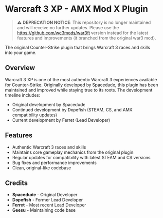 # Warcraft 3 XP - AMX Mod X Plugin

> ⚠️ **DEPRECATION NOTICE**: This repository is no longer maintained and will receive no further updates. Please use the https://github.com/wc3mods/war3ft version instead for the latest features and improvements (it branched from the original war3 mod).

The original Counter-Strike plugin that brings Warcraft 3 races and skills into your game.

## Overview

Warcraft 3 XP is one of the most authentic Warcraft 3 experiences available for Counter-Strike. Originally developed by Spacedude, this plugin has been maintained and improved while staying true to its roots. The development timeline includes:

- Original development by Spacedude
- Continued development by Dopefish (STEAM, CS, and AMX compatibility updates)
- Current development by Ferret (Lead Developer)

## Features

- Authentic Warcraft 3 races and skills
- Maintains core gameplay mechanics from the original plugin
- Regular updates for compatibility with latest STEAM and CS versions
- Bug fixes and performance improvements
- Clean, original-like codebase

## Credits

- **Spacedude** - Original Developer
- **Dopefish** - Former Lead Developer
- **Ferret** - Most recent Lead Developer
- **Geesu** - Maintaining code base
